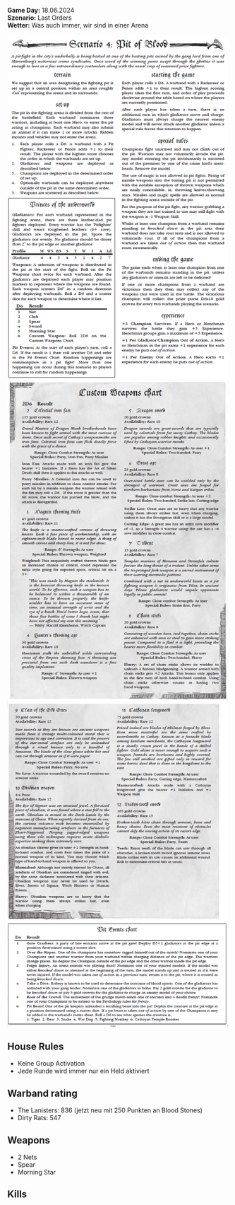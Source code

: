 **Game Day:** 18.06.2024  
**Szenario:** Last Orders  
**Wetter:** Was auch immer, wir sind in einer Arena

<img src="../Pics/PB_1.png" alt="drawing" width="500"/>

<img src="../Pics/PB_2.png" alt="drawing" width="500"/>

<img src="../Pics/PB_3.png" alt="drawing" width="500"/>

## House Rules
 - Keine Group Activation
 - Jede Runde wird immer nur ein Held aktiviert

## Warband rating
- The Lanisters: 836  (jetzt neu mit 250 Punkten an Blood Stones)
- Dirty Rats: 547

## Weapons
 - 2 Nets
 - Spear
 - Morning Star

## Kills

